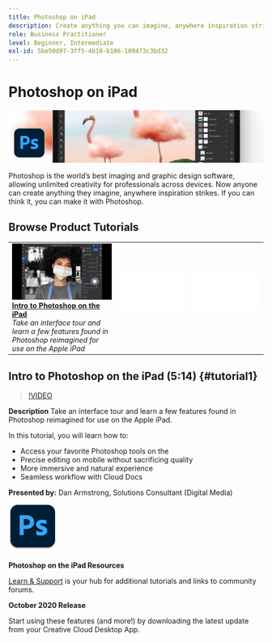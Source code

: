 ```yaml
---
title: Photoshop on iPad
description: Create anything you can imagine, anywhere inspiration strikes with Photoshop on iPad
role: Business Practitioner
level: Beginner, Intermediate
exl-id: 5be50d97-3ff5-4b10-b186-109473c3bd32
---
```

# Photoshop on iPad

![Tutorial Hero Image](../assets/PSoniPad.jpg)

Photoshop is the world’s best imaging and graphic design software, allowing unlimited creativity for professionals across devices. Now anyone can create anything they imagine, anywhere inspiration strikes. If you can think it, you can make it with Photoshop.

## Browse Product Tutorials

<table style="table-layout:fixed">
<tr>
 <td>
   <a href="photoshopipad.md#tutorial1">
      <img alt="Intro to Photoshop on the iPad" src="../assets/PSiPad_thumbnail.jpg" />
   </a>
    <div>
   <a href="photoshopipad.md#tutorial1"><strong>Intro to Photoshop on the iPad</strong></a>
    </div>
    <em>Take an interface tour and learn a few features found in Photoshop reimagined for use on the Apple iPad</em>
    <br>
  </td>
  <td>
    <img alt="Spacer" src="../assets/Whitespacer.png" />
    <div>
    <br>
  </td>
  <td>
    <img alt="Spacer" src="../assets/Whitespacer.png" />
    <div>
    <br>
  </td>
</tr>
</table>

## Intro to Photoshop on the iPad (5:14) {#tutorial1}

>[!VIDEO](https://video.tv.adobe.com/v/326899?hidetitle=true)

**Description**
Take an interface tour and learn a few features found in Photoshop reimagined for use on the Apple iPad. 

In this tutorial, you will learn how to:
* Access your favorite Photoshop tools on the 
* Precise editing on mobile without sacrificing quality
* More immersive and natural experience
* Seamless workflow with Cloud Docs

**Presented by:**
Dan Armstrong, Solutions Consultant (Digital Media)

![Photoshop on the iPad Logo](../assets/ps_appicon_96.png)

**Photoshop on the iPad Resources**

[Learn & Support](https://helpx.adobe.com/support/photoshop.html) is your hub for additional tutorials and links to community forums.

**October 2020 Release**

Start using these features (and more!) by downloading the latest update from your Creative Cloud Desktop App.
